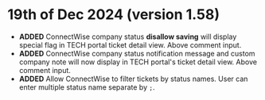 # 19th of Dec 2024 (version 1.58)

- **ADDED** ConnectWise company status **disallow saving** will display special flag in TECH portal ticket detail view. Above comment input.
- **ADDED** ConnectWise company status notification message and custom company note will now display in TECH portal's ticket detail view. Above comment input.
- **ADDED** Allow ConnectWise to filter tickets by status names. User can enter multiple status name separate by `;`.
